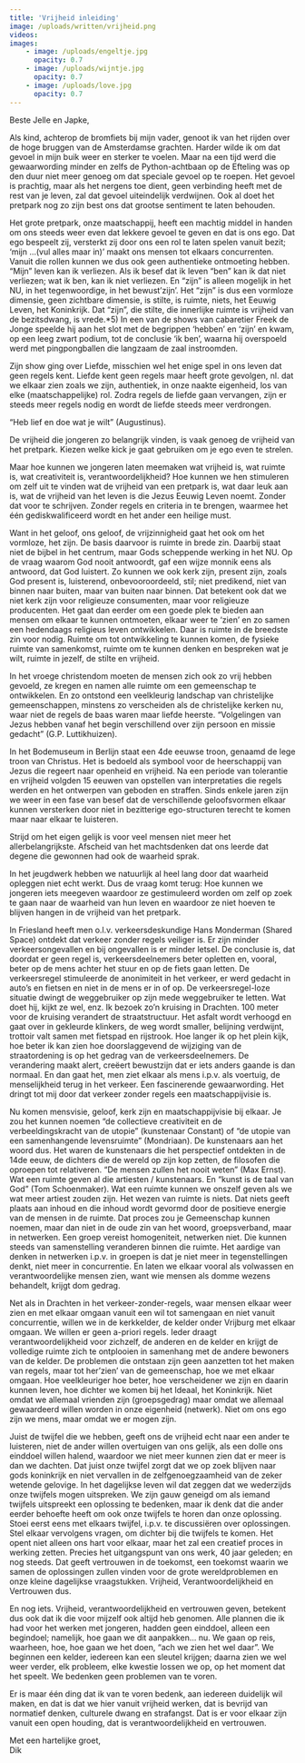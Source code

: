 ```yaml
---
title: 'Vrijheid inleiding'
image: /uploads/written/vrijheid.png
videos:
images:
    - image: /uploads/engeltje.jpg
      opacity: 0.7
    - image: /uploads/wijntje.jpg
      opacity: 0.7
    - image: /uploads/love.jpg
      opacity: 0.7
---
```


Beste Jelle en Japke,

Als kind, achterop de bromfiets bij mijn vader, genoot ik van het rijden over de hoge bruggen van de Amsterdamse grachten. Harder wilde ik om dat gevoel in mijn buik weer en sterker te voelen. Maar na een tijd werd die gewaarwording minder en zelfs de Python-achtbaan op de Efteling was op den duur niet meer genoeg om dat speciale gevoel op te roepen. Het gevoel is prachtig, maar als het nergens toe dient, geen verbinding heeft met de rest van je leven, zal dat gevoel uiteindelijk verdwijnen. Ook al doet het pretpark nog zo zijn best ons dat grootse sentiment te laten behouden. 

Het grote pretpark, onze maatschappij, heeft een machtig middel in handen om ons steeds weer even dat lekkere gevoel te geven en dat is ons ego. Dat ego bespeelt zij, versterkt zij door ons een rol te laten spelen vanuit bezit; ‘mijn …(vul alles maar in)’ maakt ons mensen tot elkaars concurrenten. Vanuit die rollen kunnen we dus ook geen authentieke ontmoeting hebben. “Mijn” leven kan ik verliezen. Als ik besef dat ik leven “ben” kan ik dat niet verliezen; wat ik ben, kan ik niet verliezen. En “zijn” is alleen mogelijk in het NU, in het tegenwoordige, in het bewust’zijn’. Het “zijn” is dus een vormloze dimensie, geen zichtbare dimensie, is stilte, is ruimte, niets, het Eeuwig Leven, het Koninkrijk. Dat “zijn”, die stilte, die innerlijke ruimte is vrijheid van de bezitsdwang, is vrede.*5) In een van de shows van cabaretier Freek de Jonge speelde hij aan het slot met de begrippen ‘hebben’ en ‘zijn’ en kwam, op een leeg zwart podium, tot de conclusie ‘ik ben’, waarna hij overspoeld werd met pingpongballen die langzaam de zaal instroomden. 

Zijn show ging over Liefde, misschien wel het enige spel in ons leven dat geen regels kent. Liefde kent geen regels maar heeft grote gevolgen, nl. dat we elkaar zien zoals we zijn, authentiek, in onze naakte eigenheid, los van elke (maatschappelijke) rol. Zodra regels de liefde gaan vervangen, zijn er steeds meer regels nodig en wordt de liefde steeds meer verdrongen. 

“Heb lief en doe wat je wilt” (Augustinus).

De vrijheid die jongeren zo belangrijk vinden, is vaak genoeg de vrijheid van het pretpark. Kiezen welke kick je gaat gebruiken om je ego even te strelen. 

Maar hoe kunnen we jongeren laten meemaken wat vrijheid is, wat ruimte is, wat creativiteit is, verantwoordelijkheid? Hoe kunnen we hen stimuleren om zelf uit te vinden wat de vrijheid van een pretpark is, wat daar leuk aan is, wat de vrijheid van het leven is die Jezus Eeuwig Leven noemt. Zonder dat voor te schrijven. Zonder regels en criteria in te brengen, waarmee het één gediskwalificeerd wordt en het ander een heilige must.

Want in het geloof, ons geloof, de vrijzinnigheid gaat het ook om het vormloze, het zijn. De basis daarvoor is ruimte in brede zin. Daarbij staat niet de bijbel in het centrum, maar Gods scheppende werking in het NU. Op de vraag waarom God nooit antwoordt, gaf een wijze monnik eens als antwoord, dat God luistert. Zo kunnen we ook kerk zijn, present zijn, zoals God present is, luisterend, onbevooroordeeld, stil; niet predikend, niet van binnen naar buiten, maar van buiten naar binnen. Dat betekent ook dat we niet kerk zijn voor religieuze consumenten, maar voor religieuze producenten. Het gaat dan eerder om een goede plek te bieden aan mensen om elkaar te kunnen ontmoeten, elkaar weer te ‘zien’ en zo samen een hedendaags religieus leven ontwikkelen. Daar is ruimte in de breedste zin voor nodig. Ruimte om tot ontwikkeling te kunnen komen, de fysieke ruimte van samenkomst, ruimte om te kunnen denken en bespreken wat je wilt, ruimte in jezelf, de stilte en vrijheid.

In het vroege christendom moeten de mensen zich ook zo vrij hebben gevoeld, ze kregen en namen alle ruimte om een gemeenschap te ontwikkelen. En zo ontstond een veelkleurig landschap van christelijke gemeenschappen, minstens zo verscheiden als de christelijke kerken nu, waar niet de regels de baas waren maar liefde heerste. “Volgelingen van Jezus hebben vanaf het begin verschillend over zijn persoon en missie gedacht” (G.P. Luttikhuizen).

In het Bodemuseum in Berlijn staat een 4de eeuwse troon, genaamd de lege troon van Christus. Het is bedoeld als symbool voor de heerschappij van Jezus die regeert naar openheid en vrijheid. Na een periode van tolerantie en vrijheid volgden 15 eeuwen van opstellen van interpretaties die regels werden en het ontwerpen van geboden en straffen. Sinds enkele jaren zijn we weer in een fase van besef dat de verschillende geloofsvormen elkaar kunnen versterken door niet in bezitterige ego-structuren terecht te komen maar naar elkaar te luisteren. 

Strijd om het eigen gelijk is voor veel mensen niet meer het allerbelangrijkste. Afscheid van het machtsdenken dat ons leerde dat degene die gewonnen had ook de waarheid sprak. 

In het jeugdwerk hebben we natuurlijk al heel lang door dat waarheid opleggen niet echt werkt. Dus de vraag komt terug: Hoe kunnen we jongeren iets meegeven waardoor ze gestimuleerd worden om zelf op zoek te gaan naar de waarheid van hun leven en waardoor ze niet hoeven te blijven hangen in de vrijheid van het pretpark.

In Friesland heeft men o.l.v. verkeersdeskundige Hans Monderman (Shared Space) ontdekt dat verkeer zonder regels veiliger is. Er zijn minder verkeersongevallen en bij ongevallen is er minder letsel. De conclusie is, dat doordat er geen regel is, verkeersdeelnemers beter opletten en, vooral, beter op de mens achter het stuur en op de fiets gaan letten. De verkeersregel stimuleerde de anonimiteit in het verkeer, er werd gedacht in auto’s en fietsen en niet in de mens er in of op. De verkeersregel-loze situatie dwingt de weggebruiker op zijn mede weggebruiker te letten. Wat doet hij, kijkt ze wel, enz. Ik bezoek zo’n kruising in Drachten. 100 meter voor de kruising verandert de straatstructuur. Het asfalt wordt verhoogd en gaat over in gekleurde klinkers, de weg wordt smaller, belijning verdwijnt, trottoir valt samen met fietspad en rijstrook. Hoe langer ik op het plein kijk, hoe beter ik kan zien hoe doorslaggevend de wijziging van de straatordening is op het gedrag van de verkeersdeelnemers. De verandering maakt alert, creëert bewustzijn dat er iets anders gaande is dan normaal. En dan gaat het, men ziet elkaar als mens i.p.v. als voertuig, de menselijkheid terug in het verkeer. Een fascinerende gewaarwording. Het dringt tot mij door dat verkeer zonder regels een maatschappijvisie is.

Nu komen mensvisie, geloof, kerk zijn en maatschappijvisie bij elkaar. Je zou het kunnen noemen “de collectieve creativiteit en de verbeeldingskracht van de utopie” (kunstenaar Constant) of “de utopie van een samenhangende levensruimte” (Mondriaan). De kunstenaars aan het woord dus. Het waren de kunstenaars die het perspectief ontdekten in de 14de eeuw, de dichters die de wereld op zijn kop zetten, de filosofen die oproepen tot relativeren. “De mensen zullen het nooit weten” (Max Ernst). Wat een ruimte geven al die artiesten / kunstenaars. En “kunst is de taal van God” (Tom Schoenmaker). Wat een ruimte kunnen we onszelf geven als we wat meer artiest zouden zijn. Het wezen van ruimte is niets. Dat niets geeft plaats aan inhoud en die inhoud wordt gevormd door de positieve energie van de mensen in de ruimte. Dat proces zou je Gemeenschap kunnen noemen, maar dan niet in de oude zin van het woord, groepsverband, maar in netwerken. Een groep vereist homogeniteit, netwerken niet. Die kunnen steeds van samenstelling veranderen binnen die ruimte. Het aardige van denken in netwerken i.p.v. in groepen is dat je niet meer in tegenstellingen denkt, niet meer in concurrentie. En laten we elkaar vooral als volwassen en verantwoordelijke mensen zien, want wie mensen als domme wezens behandelt, krijgt dom gedrag.

Net als in Drachten in het verkeer-zonder-regels, waar mensen elkaar weer zien en met elkaar omgaan vanuit een wil tot samengaan en niet vanuit concurrentie, willen we in de kerkkelder, de kelder onder Vrijburg met elkaar omgaan. We willen er geen a-priori regels. Ieder draagt verantwoordelijkheid voor zichzelf, de anderen en de kelder en krijgt de volledige ruimte zich te ontplooien in samenhang met de andere bewoners van de kelder. De problemen die ontstaan zijn geen aanzetten tot het maken van regels, maar tot her’zien’ van de gemeenschap, hoe we met elkaar omgaan. Hoe veelkleuriger hoe beter, hoe verscheidener we zijn en daarin kunnen leven, hoe dichter we komen bij het Ideaal, het Koninkrijk. Niet omdat we allemaal vrienden zijn (groepsgedrag) maar omdat we allemaal gewaardeerd willen worden in onze eigenheid (netwerk). Niet om ons ego zijn we mens, maar omdat we er mogen zijn.

Juist de twijfel die we hebben, geeft ons de vrijheid  echt naar een ander te luisteren, niet de ander willen overtuigen van ons gelijk, als een dolle ons einddoel willen halend, waardoor we niet meer kunnen zien dat er meer is dan we dachten. Dat juist onze twijfel zorgt dat we op zoek blijven naar gods koninkrijk en niet vervallen in de zelfgenoegzaamheid van de zeker wetende gelovige. In het dagelijkse leven wil dat zeggen dat we wederzijds onze twijfels mogen uitspreken. We zijn gauw geneigd om als iemand twijfels uitspreekt een oplossing te bedenken, maar ik denk dat die ander eerder behoefte heeft om ook onze twijfels te horen dan onze oplossing. Stoei eerst eens met elkaars twijfel, i.p.v. te discussiëren over oplossingen. Stel elkaar vervolgens vragen, om dichter bij die twijfels te komen. Het opent niet alleen ons hart voor elkaar, maar het zal een creatief proces in werking zetten. Precies het uitgangspunt van ons werk, 40 jaar geleden; en nog steeds. Dat geeft vertrouwen in de toekomst, een toekomst waarin we samen de oplossingen zullen vinden voor de grote wereldproblemen en onze kleine dagelijkse vraagstukken. Vrijheid, Verantwoordelijkheid en Vertrouwen dus.

En nog iets. Vrijheid, verantwoordelijkheid en vertrouwen geven, betekent dus ook dat ik die voor mijzelf ook altijd heb genomen. Alle plannen die ik had voor het werken met jongeren, hadden geen einddoel, alleen een begindoel; namelijk, hoe gaan we dit aanpakken… nu. We gaan op reis, waarheen, hoe, hoe gaan we het doen, “ach we zien het wel daar”. We beginnen een kelder, iedereen kan een sleutel krijgen; daarna zien we wel weer verder, elk probleem, elke kwestie lossen we op, op het moment dat het speelt. We bedenken geen problemen van te voren. 

Er is maar één ding dat ik van te voren bedenk, aan iedereen duidelijk wil maken, en dat is dat we hier vanuit vrijheid werken, dat is bevrijd van normatief denken, culturele dwang en strafangst. Dat is er voor elkaar zijn vanuit een open houding, dat is verantwoordelijkheid en vertrouwen.

Met een hartelijke groet, <br />
Dik